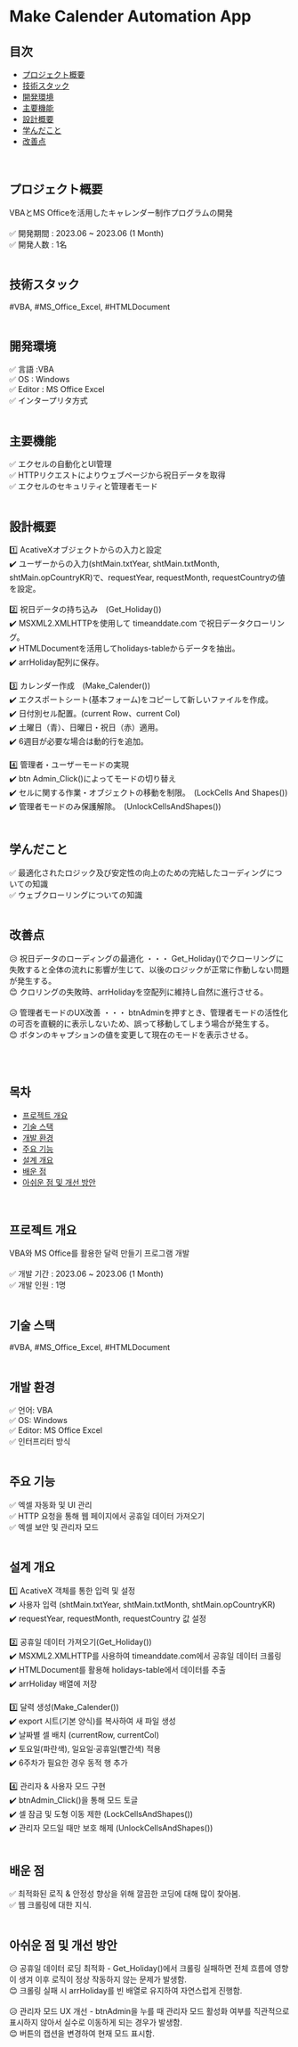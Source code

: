 # Make Calender Automation App

## 目次

- [プロジェクト概要](#プロジェクト概要)
- [技術スタック](#技術スタック)
- [開発環境](#開発環境)
- [主要機能](#主要機能)
- [設計概要](#設計概要)
- [学んだこと](#学んだこと)
- [改善点](#改善点)

<br>

## プロジェクト概要

VBAとMS Officeを活用したキャレンダー制作プログラムの開発<br>
<br>
✅ 開発期間 : 2023.06 ~ 2023.06 (1 Month)<br>
✅ 開発人数 : 1名<br>
<br>

## 技術スタック

#VBA, #MS_Office_Excel, #HTMLDocument<br>
<br>

## 開発環境

✅ 言語 :VBA<br>
✅ OS : Windows<br>
✅ Editor : MS Office Excel<br>
✅ インタープリタ方式<br>
<br>

## 主要機能

✅ エクセルの自動化とUI管理<br>
✅ HTTPリクエストによりウェブページから祝日データを取得<br>
✅ エクセルのセキュリティと管理者モード<br>
<br>

## 設計概要

1️⃣ AcativeXオブジェクトからの入力と設定<br>
✔️ ユーザーからの入力(shtMain.txtYear, shtMain.txtMonth, shtMain.opCountryKR)で、requestYear, requestMonth, requestCountryの値を設定。<br>
<br>
2️⃣ 祝日データの持ち込み　(Get_Holiday())<br>
✔️ MSXML2.XMLHTTPを使用して timeanddate.com で祝日データクローリング。<br>
✔️ HTMLDocumentを活用してholidays-tableからデータを抽出。<br>
✔️ arrHoliday配列に保存。<br>
<br>
3️⃣ カレンダー作成　(Make_Calender())<br>
✔️ エクスポートシート(基本フォーム)をコピーして新しいファイルを作成。<br>
✔️ 日付別セル配置。(current Row、current Col)<br>
✔️ 土曜日（青）、日曜日・祝日（赤）適用。<br>
✔️ 6週目が必要な場合は動的行を追加。<br>
<br>
4️⃣ 管理者・ユーザーモードの実現<br>
✔️ btn Admin_Click()によってモードの切り替え<br>
✔️ セルに関する作業・オブジェクトの移動を制限。　(LockCells And Shapes())<br>
✔️ 管理者モードのみ保護解除。　(UnlockCellsAndShapes())<br>
<br>

## 学んだこと

✅ 最適化されたロジック及び安定性の向上のための完結したコーディングについての知識<br>
✅ ウェブクローリングについての知識<br>
<br>

## 改善点

😥 祝日データのローディングの最適化 ・・・ Get_Holiday()でクローリングに失敗すると全体の流れに影響が生じて、以後のロジックが正常に作動しない問題が発生する。 <br>
😊 クロリングの失敗時、arrHolidayを空配列に維持し自然に進行させる。<br>
<br>
😥 管理者モードのUX改善 ・・・ btnAdminを押すとき、管理者モードの活性化の可否を直観的に表示しないため、誤って移動してしまう場合が発生する。 <br>
😊 ボタンのキャプションの値を変更して現在のモードを表示させる。<br>

<br>
<br>

## 목차

- [프로젝트 개요](#프로젝트-개요)
- [기술 스택](#기술-스택)
- [개발 환경](#개발-환경)
- [주요 기능](#주요-기능)
- [설계 개요](#설계-개요)
- [배운 점](#배운-점)
- [아쉬운 점 및 개선 방안](#아쉬운-점-및-개선-방안)

<br>

## 프로젝트 개요

VBA와 MS Office를 활용한 달력 만들기 프로그램 개발<br>
<br>
✅ 개발 기간 : 2023.06 ~ 2023.06 (1 Month)<br>
✅ 개발 인원 : 1명<br>
<br>

## 기술 스택

#VBA, #MS_Office_Excel, #HTMLDocument<br>
<br>

## 개발 환경

✅ 언어: VBA<br>
✅ OS: Windows<br>
✅ Editor: MS Office Excel<br>
✅ 인터프리터 방식<br>
<br>

## 주요 기능

✅ 엑셀 자동화 및 UI 관리<br>
✅ HTTP 요청을 통해 웹 페이지에서 공휴일 데이터 가져오기<br>
✅ 엑셀 보안 및 관리자 모드<br>
<br>

## 설계 개요

1️⃣ AcativeX 객체를 통한 입력 및 설정<br>
✔️ 사용자 입력 (shtMain.txtYear, shtMain.txtMonth, shtMain.opCountryKR) <br>
✔️ requestYear, requestMonth, requestCountry 값 설정<br>
<br>
2️⃣ 공휴일 데이터 가져오기(Get_Holiday())<br>
✔️ MSXML2.XMLHTTP를 사용하여 timeanddate.com에서 공휴일 데이터 크롤링 <br>
✔️ HTMLDocument를 활용해 holidays-table에서 데이터를 추출 <br>
✔️ arrHoliday 배열에 저장<br>
<br>
3️⃣ 달력 생성(Make_Calender())<br>
✔️ export 시트(기본 양식)를 복사하여 새 파일 생성 <br>
✔️ 날짜별 셀 배치 (currentRow, currentCol) <br>
✔️ 토요일(파란색), 일요일·공휴일(빨간색) 적용 <br>
✔️ 6주차가 필요한 경우 동적 행 추가<br>
<br>
4️⃣ 관리자 & 사용자 모드 구현<br>
✔️ btnAdmin_Click()을 통해 모드 토글 <br>
✔️ 셀 잠금 및 도형 이동 제한 (LockCellsAndShapes()) <br>
✔️ 관리자 모드일 때만 보호 해제 (UnlockCellsAndShapes())<br>
<br>

## 배운 점

✅ 최적화된 로직 & 안정성 향상을 위해 깔끔한 코딩에 대해 많이 찾아봄.<br>
✅ 웹 크롤링에 대한 지식.<br>
<br>

## 아쉬운 점 및 개선 방안

😥 공휴일 데이터 로딩 최적화 - Get_Holiday()에서 크롤링 실패하면 전체 흐름에 영향이 생겨 이후 로직이 정상 작동하지 않는 문제가 발생함. <br>
😊 크롤링 실패 시 arrHoliday를 빈 배열로 유지하여 자연스럽게 진행함.<br>
<br>
😥 관리자 모드 UX 개선 - btnAdmin을 누를 때 관리자 모드 활성화 여부를 직관적으로 표시하지 않아서 실수로 이동하게 되는 경우가 발생함. <br>
😊 버튼의 캡션을 변경하여 현재 모드 표시함.<br>
<br>
